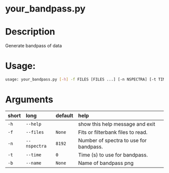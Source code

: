 
your_bandpass.py
================

# Description


Generate bandpass of data
# Usage:


```bash
usage: your_bandpass.py [-h] -f FILES [FILES ...] [-n NSPECTRA] [-t TIME] [-b NAME]

```
# Arguments

|short|long|default|help|
| :--- | :--- | :--- | :--- |
|`-h`|`--help`||show this help message and exit|
|`-f`|`--files`|`None`|Fits or filterbank files to read.|
|`-n`|`--nspectra`|`8192`|Number of spectra to use for bandpass.|
|`-t`|`--time`|`0`|Time (s) to use for bandpass.|
|`-b`|`--name`|`None`|Name of bandpass png|
